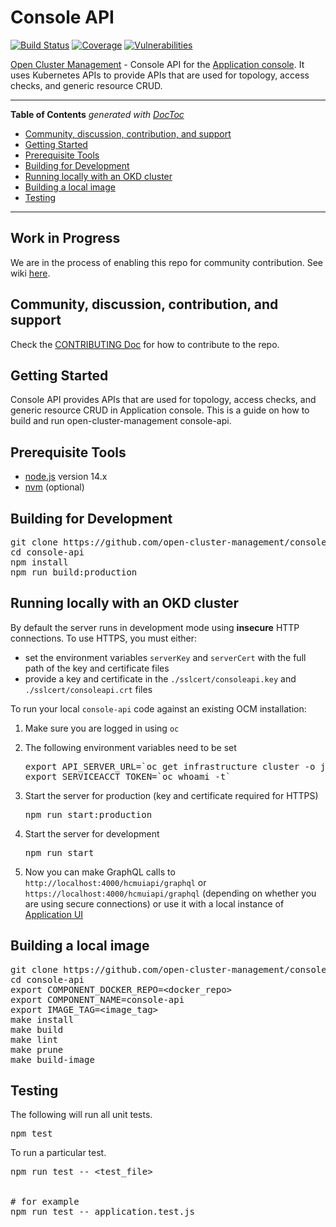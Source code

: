 # Console API
[![Build Status](https://travis-ci.com/open-cluster-management/console-api.svg?token=APpLzibLo9i2xU1nq9kC&branch=main)](https://travis-ci.com/open-cluster-management/console-api)
[![Coverage](https://sonarcloud.io/api/project_badges/measure?project=open-cluster-management_console-api&metric=coverage&token=25e6ea1bb8964f0c39591ff195f505130db7906f)](https://sonarcloud.io/dashboard?id=open-cluster-management_console-api)
[![Vulnerabilities](https://sonarcloud.io/api/project_badges/measure?project=open-cluster-management_console-api&metric=vulnerabilities&token=25e6ea1bb8964f0c39591ff195f505130db7906f)](https://sonarcloud.io/dashboard?id=open-cluster-management_console-api)

[Open Cluster Management](https://github.com/open-cluster-management) - Console API for the [Application console](https://github.com/open-cluster-management/application-ui). It uses Kubernetes APIs to provide APIs that are used for topology, access checks, and generic resource CRUD.

------

<!-- START doctoc generated TOC please keep comment here to allow auto update -->
<!-- DON'T EDIT THIS SECTION, INSTEAD RE-RUN doctoc TO UPDATE -->
**Table of Contents**  *generated with [DocToc](https://github.com/thlorenz/doctoc)*

- [Community, discussion, contribution, and support](#community-discussion-contribution-and-support)
- [Getting Started](#getting-started)
- [Prerequisite Tools](#prerequisite-tools)
- [Building for Development](#building-for-development)
- [Running locally with an OKD cluster](#running-locally-with-an-okd-cluster)
- [Building a local image](#building-a-local-image)
- [Testing](#testing)

<!-- END doctoc generated TOC please keep comment here to allow auto update -->

------

 ## Work in Progress
 We are in the process of enabling this repo for community contribution. See wiki [here](https://open-cluster-management.io/concepts/architecture/).

## Community, discussion, contribution, and support

Check the [CONTRIBUTING Doc](CONTRIBUTING.md) for how to contribute to the repo.

## Getting Started

Console API provides APIs that are used for topology, access checks, and generic resource CRUD in Application console. This is a guide on how to build and run open-cluster-management console-api.

## Prerequisite Tools

- [node.js](https://nodejs.org/) version 14.x
- [nvm](https://github.com/nvm-sh/nvm) (optional)

## Building for Development
<pre>
git clone https://github.com/open-cluster-management/console-api.git
cd console-api
npm install
npm run build:production
</pre>

## Running locally with an OKD cluster

By default the server runs in development mode using **insecure** HTTP connections. To use HTTPS, you must either:
- set the environment variables `serverKey` and `serverCert` with the full path of the key and certificate files
- provide a key and certificate in the `./sslcert/consoleapi.key` and `./sslcert/consoleapi.crt` files

To run your local `console-api` code against an existing OCM installation:

1. Make sure you are logged in using `oc`

1. The following environment variables need to be set
   <pre>
   export API_SERVER_URL=`oc get infrastructure cluster -o jsonpath={.status.apiServerURL}`
   export SERVICEACCT_TOKEN=`oc whoami -t`
   </pre>

1. Start the server for production (key and certificate required for HTTPS)
   <pre>
   npm run start:production
   </pre>

1. Start the server for development
   <pre>
   npm run start
   </pre>

1. Now you can make GraphQL calls to `http://localhost:4000/hcmuiapi/graphql` or `https://localhost:4000/hcmuiapi/graphql` (depending on whether you are using secure connections) or use it with a local instance of [Application UI](https://github.com/open-cluster-management/application-ui)

## Building a local image
<pre>
git clone https://github.com/open-cluster-management/console-api.git
cd console-api
export COMPONENT_DOCKER_REPO=&lt;docker_repo&gt;
export COMPONENT_NAME=console-api
export IMAGE_TAG=&lt;image_tag&gt;
make install
make build
make lint
make prune
make build-image
</pre>

## Testing

The following will run all unit tests.

<pre>
npm test
</pre>

To run a particular test.

<pre>
npm run test -- &lt;test_file&gt;


# for example
npm run test -- application.test.js
</pre>
